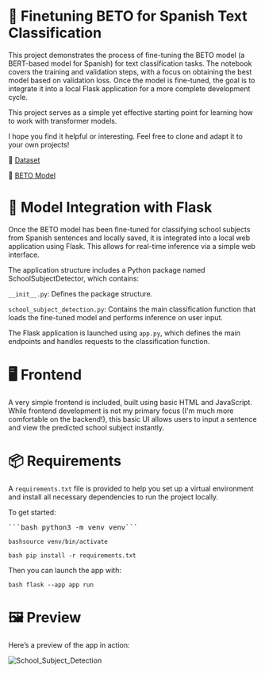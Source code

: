 # 🚀 Finetuning BETO for Spanish Text Classification

This project demonstrates the process of fine-tuning the BETO model (a BERT-based model for Spanish) for text classification tasks. The notebook covers the training and validation steps, with a focus on obtaining the best model based on validation loss. Once the model is fine-tuned, the goal is to integrate it into a local Flask application for a more complete development cycle.

This project serves as a simple yet effective starting point for learning how to work with transformer models.

I hope you find it helpful or interesting. Feel free to clone and adapt it to your own projects!

🔗 [Dataset](https://huggingface.co/datasets/tonicanada/learn_hf_spanish_sentence_classification_by_school_subject)

🔗 [BETO Model](https://huggingface.co/dccuchile/bert-base-spanish-wwm-uncased)


# 🧠 Model Integration with Flask

Once the BETO model has been fine-tuned for classifying school subjects from Spanish sentences and locally saved, it is integrated into a local web application using Flask. This allows for real-time inference via a simple web interface.

The application structure includes a Python package named SchoolSubjectDetector, which contains:

`__init__.py`: Defines the package structure.

`school_subject_detection.py`: Contains the main classification function that loads the fine-tuned model and performs inference on user input.

The Flask application is launched using `app.py`, which defines the main endpoints and handles requests to the classification function.


# 🖥️ Frontend

A very simple frontend is included, built using basic HTML and JavaScript. While frontend development is not my primary focus (I'm much more comfortable on the backend!), this basic UI allows users to input a sentence and view the predicted school subject instantly.

# 📦 Requirements

A `requirements.txt` file is provided to help you set up a virtual environment and install all necessary dependencies to run the project locally.

To get started:

<pre>```bash python3 -m venv venv```</pre>

```bashsource venv/bin/activate```

```bash pip install -r requirements.txt```

Then you can launch the app with:

```bash flask --app app run```

# 🖼️ Preview

Here’s a preview of the app in action:

![School_Subject_Detection](app_nlp_school_subject_detection.png)
